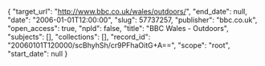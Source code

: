 {
  "target_url": "http://www.bbc.co.uk/wales/outdoors/", 
  "end_date": null, 
  "date": "2006-01-01T12:00:00", 
  "slug": 57737257, 
  "publisher": "bbc.co.uk", 
  "open_access": true, 
  "npld": false, 
  "title": "BBC Wales - Outdoors", 
  "subjects": [], 
  "collections": [], 
  "record_id": "20060101T120000/scBhyhSh/cr9PFhaOitG+A==", 
  "scope": "root", 
  "start_date": null
}

